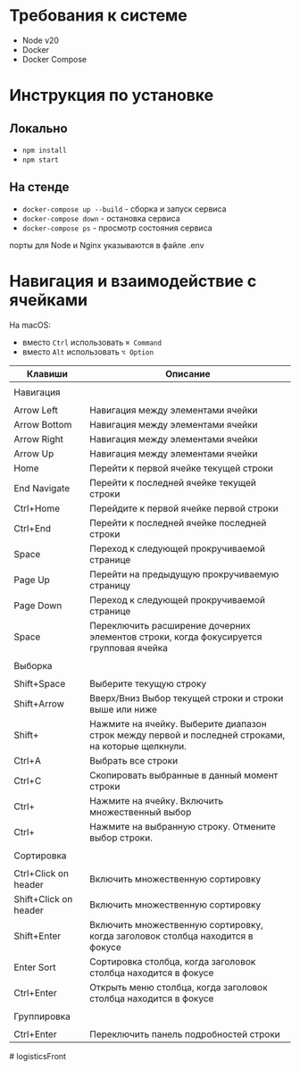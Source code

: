 # Требования к системе
- Node v20
- Docker
- Docker Compose

# Инструкция по установке

## Локально

- `npm install`
- `npm start`

## На стенде

- `docker-compose up --build` - сборка и запуск сервиса
- `docker-compose down` - остановка сервиса
- `docker-compose ps` - просмотр состояния сервиса

порты для Node и Nginx указываются в файле .env

# Навигация и взаимодействие с ячейками

На macOS:

- вместо `Ctrl` использовать `⌘ Command`
- вместо `Alt` использовать `⌥ Option`

| Клавиши               | Описание                                                                                           |
| --------------------- |----------------------------------------------------------------------------------------------------|
|                       |                                                                                                    |
| Навигация             |                                                                                                    |
|                       |                                                                                                    |
| Arrow Left            | Навигация между элементами ячейки                                                                  |
| Arrow Bottom          | Навигация между элементами ячейки                                                                  |
| Arrow Right           | Навигация между элементами ячейки                                                                  |
| Arrow Up              | Навигация между элементами ячейки                                                                  |
| Home                  | Перейти к первой ячейке текущей строки                                                             |
| End Navigate          | Перейти к последней ячейке текущей строки                                                          |
| Ctrl+Home             | Перейдите к первой ячейке первой строки                                                            |
| Ctrl+End              | Перейти к последней ячейке последней строки                                                        |
| Space                 | Переход к следующей прокручиваемой странице                                                        |
| Page Up               | Перейти на предыдущую прокручиваемую страницу                                                      |
| Page Down             | Переход к следующей прокручиваемой странице                                                        |
| Space                 | Переключить расширение дочерних элементов строки, когда фокусируется групповая ячейка              |
|                       |                                                                                                    |
| Выборка               |                                                                                                    |
|                       |                                                                                                    |
| Shift+Space           | Выберите текущую строку                                                                            |
| Shift+Arrow           | Вверх/Вниз Выбор текущей строки и строки выше или ниже                                             |
| Shift+                | Нажмите на ячейку. Выберите диапазон строк между первой и последней строками, на которые щелкнули. |
| Ctrl+A                | Выбрать все строки                                                                                 |
| Ctrl+C                | Скопировать выбранные в данный момент строки                                                       |
| Ctrl+                 | Нажмите на ячейку. Включить множественный выбор                                                    |
| Ctrl+                 | Нажмите на выбранную строку. Отмените выбор строки.                                                |
|                       |                                                                                                    |
| Сортировка            |                                                                                                    |
|                       |                                                                                                    |
| Ctrl+Click on header  | Включить множественную сортировку                                                                  |
| Shift+Click on header | Включить множественную сортировку                                                                  |
| Shift+Enter           | Включить множественную сортировку, когда заголовок столбца находится в фокусе                      |
| Enter Sort            | Сортировка столбца, когда заголовок столбца находится в фокусе                                     |
| Ctrl+Enter            | Открыть меню столбца, когда заголовок столбца находится в фокусе                                   |
|                       |                                                                                                    |
| Группировка           |                                                                                                    |
|                       |                                                                                                    |
| Ctrl+Enter            | Переключить панель подробностей строки                                                             |
#   l o g i s t i c s F r o n t  
 